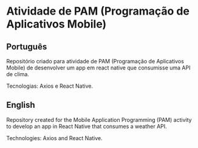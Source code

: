 # Atividade de PAM (Programação de Aplicativos Mobile)

## Português

Repositório criado para atividade de PAM (Programação de Aplicativos Mobile) de desenvolver um app em react native que consumisse uma API de clima.

Tecnologias: Axios e React Native.

## English

Repository created for the Mobile Application Programming (PAM) activity to develop an app in React Native that consumes a weather API.

Technologies: Axios and React Native.
